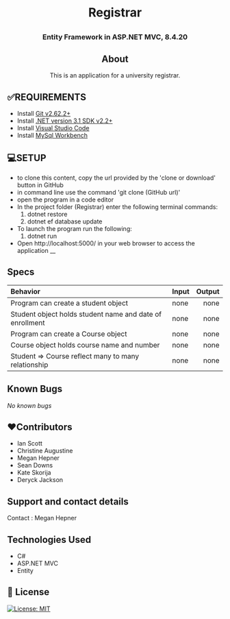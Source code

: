 # <h1 align = "center"> Registrar

## <h3 align = "center"> Entity Framework in ASP.NET MVC, 8.4.20

## <h2 align = "center"> About

<p align = "center"> This is an application for a university registrar.

## **✅REQUIREMENTS**
* Install [Git v2.62.2+](https://git-scm.com/downloads/)
* Install [.NET version 3.1 SDK v2.2+](https://dotnet.microsoft.com/download/dotnet-core/2.2)
* Install [Visual Studio Code](https://code.visualstudio.com/)
* Install [MySql Workbench](https://www.mysql.com/products/workbench/)

## **💻SETUP**
* to clone this content, copy the url provided by the 'clone or download' button in GitHub
* in command line use the command 'git clone (GitHub url)'
* open the program in a code editor
* In the project folder (Registrar) enter the following terminal commands:
  1. dotnet restore
  2. dotnet ef database update
* To launch the program run the following:
  1. dotnet run
* Open http://localhost:5000/ in your web browser to access the application
__

## Specs

| Behavior    | Input | Output |
| :---------- | ----- | -----: |
| Program can create a student object | none | none |
| Student object holds student name and date of enrollment | none | none |
| Program can create a Course object | none | none |
| Course object holds course name and number | none | none |
| Student => Course reflect many to many relationship | none | none |

## Known Bugs

_No known bugs_

## **❤️Contributors**
* Ian Scott
* Christine Augustine
* Megan Hepner
* Sean Downs
* Kate Skorija
* Deryck Jackson

## Support and contact details

Contact : Megan Hepner

## Technologies Used

* C#
* ASP.NET MVC
* Entity


## **📘 License**
[![License: MIT](https://img.shields.io/badge/License-MIT-yellow.svg)](https://opensource.org/licenses/MIT)